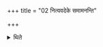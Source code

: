+++
title = "02 नित्यवदेके समामनन्ति"

+++

<details><summary>थिते</summary>

नित्यवदेके समामनन्ति २
</details>
